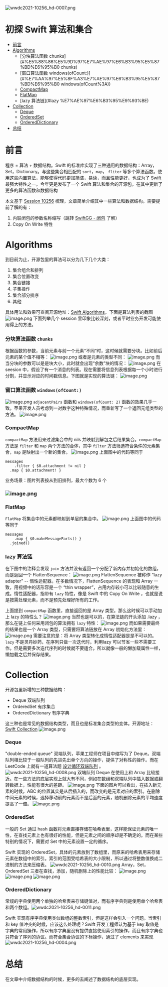 ![wwdc2021-10256_hd-0007.png](https://cdn.nlark.com/yuque/0/2021/png/1274781/1624790682092-7d7182e5-64fb-4a66-b979-b794a822a97a.png#clientId=u51da3c5f-96d3-4&from=drop&id=uc064635e&margin=%5Bobject%20Object%5D&name=wwdc2021-10256_hd-0007.png&originHeight=1080&originWidth=1920&originalType=binary&ratio=2&size=359350&status=done&style=none&taskId=u3bb574d2-b280-4ee6-a621-6355c9e5bc2) 
# 初探 Swift 算法和集合

- [前言](#%E5%89%8D%E8%A8%80)
- [Algorithms](#Algorithms) 
   - [分块算法函数 chunks](#%E5%88%86%E5%9D%97%E7%AE%97%E6%B3%95%E5%87%BD%E6%95%B0 chunks)
   - [窗口算法函数 windows(ofCount:)](#%E7%AA%97%E5%8F%A3%E7%AE%97%E6%B3%95%E5%87%BD%E6%95%B0 windows(ofCount%3A))
   - [CompactMap](#CompactMap)
   - [FlatMap](#FlatMap)
   - [lazy 算法链](#lazy %E7%AE%97%E6%B3%95%E9%93%BE)
- [Collection](#Collection) 
   - [Deque](#Deque)
   - [OrderedSet](#OrderedSet)
   - [OrderedDictionary](#OrderedDictionary)
- [总结](#%E6%80%BB%E7%BB%93)
# 前言
程序 = 算法 + 数据结构。Swift 的标准库实现了三种通用的数据结构：Array，Set，Dictionary。与这些集合相匹配的  `sort`，`map`， `fliter` 等多个算法函数。使用这些内置算法，能够使得代码更加简洁，易读，而且性能更好，也成为了 Swift 最强大特性之一。今年更是发布了一个 Swift 算法和集合的开源包，在其中更新了更多的算法函数和数据结构
​

本文基于 [Session  10256](https://developer.apple.com/videos/play/wwdc2021/10256/) 梳理，文章简单介绍其中一些算法和数据结构。需要提前了解的有：

1. 内联闭包的参数名称缩写（跳转 [SwiftGG - 闭包](https://swiftgg.gitbook.io/swift/swift-jiao-cheng/07_closures#shorthand-argument-names) 了解）
1. Copy On Write 特性
# Algorithms
到目前为止，开源包里的算法可以分为几下几个大类：

1. 集合组合和排列
1. 集合位置改变
1. 集合链接
1. 子集操作
1. 集合部分排序
1. 其他

具体用法和效果可查阅开源地址：[Swift Algorithms](https://github.com/apple/swift-algorithms)。下面是算法列表的截图
![image.png](https://cdn.nlark.com/yuque/0/2021/png/1274781/1624782083765-cdc2177d-e649-4c7b-936f-a68c1127d35a.png#clientId=u51da3c5f-96d3-4&from=paste&height=372&id=sv0cu&margin=%5Bobject%20Object%5D&name=image.png&originHeight=744&originWidth=1312&originalType=binary&ratio=2&size=424104&status=done&style=none&taskId=u8aae34d5-a4bd-48ff-8d10-1b537c7fa02&width=656)
下面列举几个 session 里印象比较深刻，或者平时业务开发可能使用得上的方法。
### 分块算法函数 `chunks`
根据函数的参数，当前元素与前一个元素“不同”时，这时候就需要分块。比如前后元素的某个值不相等：
![image.png](https://cdn.nlark.com/yuque/0/2021/png/1274781/1624783764017-012e54d8-c129-4d2d-bb26-ada978db58d3.png#clientId=u51da3c5f-96d3-4&from=paste&height=372&id=b7JpO&margin=%5Bobject%20Object%5D&name=image.png&originHeight=744&originWidth=1312&originalType=binary&ratio=2&size=381380&status=done&style=none&taskId=uade10f9b-889e-490e-9cd1-029ab294114&width=656)
或者是元素的类型不同：
![image.png](https://cdn.nlark.com/yuque/0/2021/png/1274781/1624783558932-8a133b8e-8d83-4806-860e-9c40aafb819c.png#clientId=u51da3c5f-96d3-4&from=paste&height=372&id=TBG5V&margin=%5Bobject%20Object%5D&name=image.png&originHeight=744&originWidth=1312&originalType=binary&ratio=2&size=224139&status=done&style=none&taskId=u98b58e05-1698-4d01-963a-9be3cc044db&width=656)
而当分块的参数可以是是块大小，此时就会出现“余数”块的情况：
![image.png](https://cdn.nlark.com/yuque/0/2021/png/1274781/1624783352021-6f966e99-53cd-44f6-a829-68b8ba025db0.png#clientId=u51da3c5f-96d3-4&from=paste&height=372&id=OVkTI&margin=%5Bobject%20Object%5D&name=image.png&originHeight=744&originWidth=1312&originalType=binary&ratio=2&size=166050&status=done&style=none&taskId=ua250d39e-2835-4462-82e0-e70e4e269d6&width=656)
在 seesion 中，假设了有一个消息的列表。现在需要将信息列表根据每一个小时进行分割，并显示对应的时间戳信息。下图就是实现的算法链：
![image.png](https://cdn.nlark.com/yuque/0/2021/png/1274781/1624784878728-b2e82ea6-a907-4e0d-9bba-0edbf4782d97.png#clientId=u51da3c5f-96d3-4&from=paste&height=372&id=Nw3xi&margin=%5Bobject%20Object%5D&name=image.png&originHeight=744&originWidth=1312&originalType=binary&ratio=2&size=309620&status=done&style=none&taskId=uff687f8d-97f4-4cfe-b32a-57016590fd1&width=656)
### 窗口算法函数 `windows(ofCount:)` 
![image.png](https://cdn.nlark.com/yuque/0/2021/png/1274781/1624782986103-8b0acbe4-b06f-4c09-84c5-ab37f83bfb8d.png#clientId=u51da3c5f-96d3-4&from=paste&height=372&id=FOHxR&margin=%5Bobject%20Object%5D&name=image.png&originHeight=744&originWidth=1312&originalType=binary&ratio=2&size=206477&status=done&style=none&taskId=u8c549ff0-29aa-4de6-b1b1-2ce32921715&width=656)
`adjacentPairs` 函数和 `windows(ofCount: 2)` 函数的效果几乎一致。苹果开发人员考虑到一对数字这种特殊情况，而重新写了一个返回元组类型的方法。
![image.png](https://cdn.nlark.com/yuque/0/2021/png/1274781/1624783226919-c71553ff-ad98-46f2-ad38-40e914548ee2.png#clientId=u51da3c5f-96d3-4&from=paste&height=372&id=XDuNf&margin=%5Bobject%20Object%5D&name=image.png&originHeight=744&originWidth=1312&originalType=binary&ratio=2&size=175178&status=done&style=none&taskId=uee045e71-27cb-402a-8e43-cde113e793b&width=656)
### CompactMap 
`compactMap` 方法用来过滤集合中的 nils 并映射到解包之后结果集合。`compactMap` 方法是 `filter` 和 `map` 两个方法的合体，其中 `filter` 方法筛选符合条件的元素集合，`map` 是映射出一个新的集合。
![image.png](https://cdn.nlark.com/yuque/0/2021/png/1274781/1624698875064-c794ae66-3010-40d8-84f1-ba6413a5d064.png#clientId=ud72134d0-2595-4&from=paste&height=373&id=u6b834560&margin=%5Bobject%20Object%5D&name=image.png&originHeight=746&originWidth=1312&originalType=binary&ratio=2&size=208406&status=done&style=none&taskId=u35b919aa-ae74-4345-8ead-33833dca063&width=656)
上面图中的代码等同于
```
messages
	.filter { $0.attachment != nil }
  .map { $0.attachment! }
```
业务场景：图片列表按从到旧排列，最大个数为 6 个
### ![image.png](https://cdn.nlark.com/yuque/0/2021/png/1274781/1624698747515-f2cbf238-8806-416f-9f22-f5b2911471bc.png#clientId=ud72134d0-2595-4&from=paste&height=373&id=HSD5S&margin=%5Bobject%20Object%5D&name=image.png&originHeight=746&originWidth=1312&originalType=binary&ratio=2&size=336287&status=done&style=none&taskId=uf3dca274-9ce3-462a-98a5-3e7d492de36&width=656)
### FlatMap
`FlatMap` 将集合中的元素都映射到单层的集合中。
![image.png](https://cdn.nlark.com/yuque/0/2021/png/1274781/1624698823022-d139d2e4-4426-40d3-b4b1-7bc1256620d5.png#clientId=ud72134d0-2595-4&from=paste&height=373&id=nBgK8&margin=%5Bobject%20Object%5D&name=image.png&originHeight=746&originWidth=1312&originalType=binary&ratio=2&size=197015&status=done&style=none&taskId=u996e0304-c37c-42b2-9439-e0b32c2fb8b&width=656)
上面图中的代码等同于
```
messages
	.map { $0.makeMessageParts() }
  .joined()
```
### lazy 算法链
在下图中的注释会发现 `join` 方法并没有返回一个分配了新内存并初始化的数组，而是返回一个 FlattenSequence：
![image.png](https://cdn.nlark.com/yuque/0/2021/png/1274781/1624698678994-6caab919-db21-46b7-af26-b824942ad90f.png#clientId=ud72134d0-2595-4&from=paste&height=373&id=uffa6e607&margin=%5Bobject%20Object%5D&name=image.png&originHeight=746&originWidth=1312&originalType=binary&ratio=2&size=205793&status=done&style=none&taskId=ua34a5b13-d0ad-4995-a122-24704e2f28d&width=656)
FlattenSequence 被称作 “lazy adapter” -- 惰性适配器。在多数情况下，FlattenSequence 的表现和 Array 一致，用视频中的话形容是一个 “thin wrapper”，占用内存较小可以比较随意的生成。惰性适配器，指带有 `lazy` 特性，像是 Swift 中的 Copy On Write ，也就是说是按需处理元素，而不是预先处理好所有的工作。
​

上面提到 `compactMap` 函数里，直接返回的是 Array 类型。那么这时候可以手动加上 lazy 的特性么？
![image.png](https://cdn.nlark.com/yuque/0/2021/png/1274781/1624698632694-b2703021-6b21-4e64-84fa-65448cd1697a.png#clientId=ud72134d0-2595-4&from=paste&height=373&id=u47e75755&margin=%5Bobject%20Object%5D&name=image.png&originHeight=746&originWidth=1312&originalType=binary&ratio=2&size=189858&status=done&style=none&taskId=u5a3d5c8c-205f-4bfa-b591-15c552d493c&width=656)
当然也是可以的，在算法链的开头添加 .lazy ，那么在链上任何采用闭包的算法拥有 `lazy` 特性：
![image.png](https://cdn.nlark.com/yuque/0/2021/png/1274781/1624698555232-b308211f-9036-415e-b8f6-32dd2caa802c.png#clientId=ud72134d0-2595-4&from=paste&height=373&id=u626413ff&margin=%5Bobject%20Object%5D&name=image.png&originHeight=746&originWidth=1312&originalType=binary&ratio=2&size=173196&status=done&style=none&taskId=u89460f7b-8eb8-481f-80d3-38329745be7&width=656)
而如果需要最终的结果也是一个 Array 类型，只需要将算法链放在 Array 初始化方法里：
![image.png](https://cdn.nlark.com/yuque/0/2021/png/1274781/1624699097246-119cdfdc-16e9-4d34-9b72-64537a3acd82.png#clientId=ud72134d0-2595-4&from=paste&height=373&id=u11021eb0&margin=%5Bobject%20Object%5D&name=image.png&originHeight=746&originWidth=1312&originalType=binary&ratio=2&size=164107&status=done&style=none&taskId=u833929a3-0b6c-4a48-b408-c2a024239fa&width=656)
需要注意的是：将 Array 类型转化成惰性适配器是是不可以的。`lazy` 不是灵丹妙药，在序列只做一次迭代时，利用lazy 可以节省一些不需要工作。但是需要多次迭代序列的时候就不要适合。所以就像一般的懒加载属性一样，懒加载之后并保存结果。
# Collection
开源包里新增的三种数据结构：

- Deque 双端队列
- OrderedSet 有序集合
- OrderedDictionary 有序字典

这三种也是常见的数据结构类型，而且也是标准集合类型的变体。开源地址：[Swift Collection](https://github.com/apple/swift-collections)
![image.png](https://cdn.nlark.com/yuque/0/2021/png/1274781/1624785923385-4213e504-2ad2-48d9-81ce-c58f2b34217d.png#clientId=u51da3c5f-96d3-4&from=paste&height=372&id=u7d1a5061&margin=%5Bobject%20Object%5D&name=image.png&originHeight=744&originWidth=1312&originalType=binary&ratio=2&size=448329&status=done&style=none&taskId=uc7f0fbec-4301-41ca-b091-2ada8f1ae18&width=656)
### Deque
"double-ended queue" 双端队列，苹果工程师在项目中缩写为了 Deque。双端队列相比较于一般队列的先进先出单个方向的操作，提供了对称性的操作。而在 LeetCode 上就有一道算法题 [设计循环双端队列](https://leetcode-cn.com/problems/design-circular-deque/) 。![wwdc2021-10256_hd-0008.png](https://cdn.nlark.com/yuque/0/2021/png/1274781/1624802129968-479290a7-89df-425e-92b6-d82a03a75f53.png#clientId=uf00e3866-b63f-4&from=drop&id=u2ae54b9c&margin=%5Bobject%20Object%5D&name=wwdc2021-10256_hd-0008.png&originHeight=1080&originWidth=1920&originalType=binary&ratio=2&size=207432&status=done&style=none&taskId=u971d46ab-7630-4c14-806c-a9bbf32e15f)
双端队列 Deque 在使用上和 Array 比较接近。在一些方法的底层实现上就大有不同，例如在数组和双端队列中插入数据或翻转数据上，性能有很大的差距。
![image.png](https://cdn.nlark.com/yuque/0/2021/png/1274781/1624786648704-62fa541e-288b-438e-a653-4d67cb373a15.png#clientId=u51da3c5f-96d3-4&from=paste&height=372&id=ub7a3b75a&margin=%5Bobject%20Object%5D&name=image.png&originHeight=744&originWidth=1312&originalType=binary&ratio=2&size=207445&status=done&style=none&taskId=ua3fbe1a2-d0bd-4adb-ae72-b291f4a5833&width=656)
下面的图片可以看出，在插入新元素的时候，ABC 的位置其实是从后插入的，而改变的是元素对应的索引。在删除中间元素的时候，选择移动前的元素而不是后面的元素，随机删除元素的平均速度提高了一倍。
![image.png](https://cdn.nlark.com/yuque/0/2021/png/1274781/1624786575056-02c80ef0-f14c-4a16-82d4-b3c6fe7d54ab.png#clientId=u51da3c5f-96d3-4&from=paste&height=372&id=KbmsD&margin=%5Bobject%20Object%5D&name=image.png&originHeight=744&originWidth=1312&originalType=binary&ratio=2&size=161428&status=done&style=none&taskId=u9b0e7ca8-9f9b-4061-9cb4-33c76091693&width=656)


### OrderedSet
一般的 Set 通过 hash 函数将元素直接存储在哈希表里，这样能保证元素的唯一性，在查找元素上也有很好的性能，但是元素之间的顺序却是不确定的。而在某些特别的情况下，需要对 Set 中的元素设置一定的循序。
​

Swift 实现的 OrderedSet，具体的元素放到了数组里，而原来的哈希表用来存储元素在数组中的索引。索引的范围受哈希表的大小限制，所以通过将整数值换成二进制的方法来压缩表。
![wwdc2021-10256_hd-0010.png](https://cdn.nlark.com/yuque/0/2021/png/1274781/1624803245463-6c583707-916b-4888-8237-1347df7e544a.png#clientId=uf00e3866-b63f-4&from=drop&id=uae12e754&margin=%5Bobject%20Object%5D&name=wwdc2021-10256_hd-0010.png&originHeight=1080&originWidth=1920&originalType=binary&ratio=2&size=90943&status=done&style=none&taskId=ucf409ac0-65e3-4d4d-aa30-f1e7a5ff867)
Array，Set，OrderedSet 三者在查找，添加，随机删除上的性能比较：
![image.png](https://cdn.nlark.com/yuque/0/2021/png/1274781/1624788690998-8295da9f-7be7-4957-9f0f-6addbc2c6654.png#clientId=u51da3c5f-96d3-4&from=paste&height=372&id=ubfc5eac7&margin=%5Bobject%20Object%5D&name=image.png&originHeight=744&originWidth=1312&originalType=binary&ratio=2&size=257301&status=done&style=none&taskId=uf1fb7e41-0465-4968-84e3-605a23a3155&width=656)
![image.png](https://cdn.nlark.com/yuque/0/2021/png/1274781/1624788726200-b5e35e03-f679-402a-bfde-fecf25dfb1ff.png#clientId=u51da3c5f-96d3-4&from=paste&height=372&id=u993b9442&margin=%5Bobject%20Object%5D&name=image.png&originHeight=744&originWidth=1312&originalType=binary&ratio=2&size=243211&status=done&style=none&taskId=u8637d12e-0ce1-4f12-bc01-2417efb7774&width=656)
![image.png](https://cdn.nlark.com/yuque/0/2021/png/1274781/1624788906710-be23f998-0ff6-4d14-a03d-42792cf274f5.png#clientId=u51da3c5f-96d3-4&from=paste&height=372&id=u7d392e02&margin=%5Bobject%20Object%5D&name=image.png&originHeight=744&originWidth=1312&originalType=binary&ratio=2&size=258773&status=done&style=none&taskId=uac876860-4ce2-4773-9e7d-9687be0e7b9&width=656)
### OrderedDictionary
常规的字典使用两个单独的哈希表来存储键值对，而有序字典则是使用单个哈希表和两个数组。![wwdc2021-10256_hd-0011.png](https://cdn.nlark.com/yuque/0/2021/png/1274781/1624803538547-e74cb598-2411-46d6-986d-4df903fbe932.png#clientId=uf00e3866-b63f-4&from=drop&id=u5b5c8128&margin=%5Bobject%20Object%5D&name=wwdc2021-10256_hd-0011.png&originHeight=1080&originWidth=1920&originalType=binary&ratio=2&size=238092&status=done&style=none&taskId=u819a7b4a-b486-45a5-8c21-7de17697338)


Swift 实现有序字典使用类似数组的整数索引，但是这样会引入一个问题。当索引和 key 值冲突的时候，应该这么处理呢？Swift 开发工程师认为基于 key 取值是字典的常用操作，所以有序字典里没有提供直接使用索引的操作，而且有序字典也只符合了序列的协议。而符合集合协议的下标操作，通过了 elements 来实现![wwdc2021-10256_hd-0004.png](https://cdn.nlark.com/yuque/0/2021/png/1274781/1624790014264-476d9f44-e395-450f-b8fe-dcabef81d5e3.png#clientId=u51da3c5f-96d3-4&from=drop&id=u43090f68&margin=%5Bobject%20Object%5D&name=wwdc2021-10256_hd-0004.png&originHeight=1080&originWidth=1920&originalType=binary&ratio=2&size=218245&status=done&style=none&taskId=u6c254b84-c57f-4232-a1fc-2726ffb13e5)
# 总结
在文章中介绍数据结构的时候，更多的去阐述了数据结构的底层实现。
